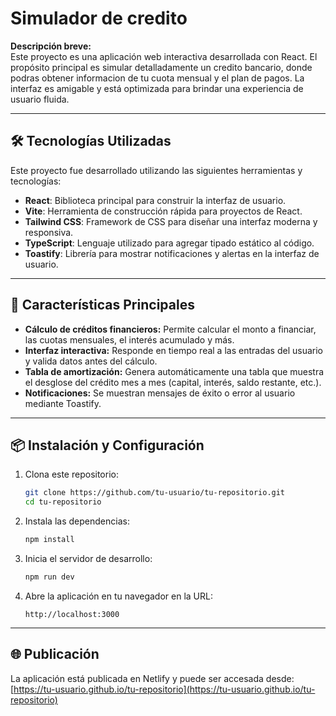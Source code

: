 # Simulador de credito

**Descripción breve:**  
Este proyecto es una aplicación web interactiva desarrollada con React. El propósito principal es simular detalladamente un credito bancario, donde podras obtener informacion de tu cuota mensual y el plan de pagos. La interfaz es amigable y está optimizada para brindar una experiencia de usuario fluida.

---

## 🛠️ Tecnologías Utilizadas

Este proyecto fue desarrollado utilizando las siguientes herramientas y tecnologías:

- **React**: Biblioteca principal para construir la interfaz de usuario.  
- **Vite**: Herramienta de construcción rápida para proyectos de React.  
- **Tailwind CSS**: Framework de CSS para diseñar una interfaz moderna y responsiva.  
- **TypeScript**: Lenguaje utilizado para agregar tipado estático al código.  
- **Toastify**: Librería para mostrar notificaciones y alertas en la interfaz de usuario.

---

## 🚀 Características Principales

- **Cálculo de créditos financieros:** Permite calcular el monto a financiar, las cuotas mensuales, el interés acumulado y más.  
- **Interfaz interactiva:** Responde en tiempo real a las entradas del usuario y valida datos antes del cálculo.  
- **Tabla de amortización:** Genera automáticamente una tabla que muestra el desglose del crédito mes a mes (capital, interés, saldo restante, etc.).  
- **Notificaciones:** Se muestran mensajes de éxito o error al usuario mediante Toastify.  

---

## 📦 Instalación y Configuración

1. Clona este repositorio:  
   ```bash
   git clone https://github.com/tu-usuario/tu-repositorio.git
   cd tu-repositorio
   ```

2. Instala las dependencias:  
   ```bash
   npm install
   ```

3. Inicia el servidor de desarrollo:  
   ```bash
   npm run dev
   ```

4. Abre la aplicación en tu navegador en la URL:  
   ```
   http://localhost:3000
   ```

---

## 🌐 Publicación

La aplicación está publicada en Netlify y puede ser accesada desde:  
[https://tu-usuario.github.io/tu-repositorio](https://tu-usuario.github.io/tu-repositorio)
